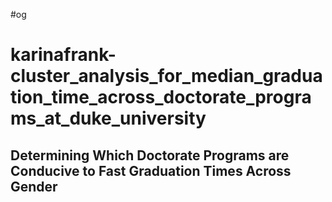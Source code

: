 #og

# karinafrank-cluster_analysis_for_median_graduation_time_across_doctorate_programs_at_duke_university
## Determining Which Doctorate Programs are Conducive to Fast Graduation Times Across Gender


